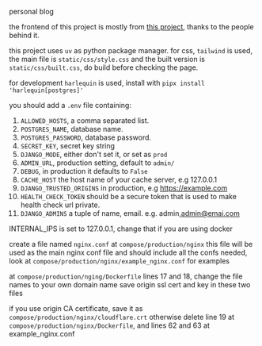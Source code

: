 personal blog

the frontend of this project is mostly from [this project](https://github.com/apvarun/blist-hugo-theme), thanks to the people behind it.

this project uses `uv` as python package manager.
for css, `tailwind` is used, the main file is `static/css/style.css` and the built version is `static/css/built.css`, do build before checking the page.

for development `harlequin` is used, install with `pipx install 'harlequin[postgres]'`


you should add a `.env` file containing:
1. `ALLOWED_HOSTS`, a comma separated list.
2. `POSTGRES_NAME`, database name.
3. `POSTGRES_PASSWORD`, database password.
4. `SECRET_KEY`, secret key string
5. `DJANGO_MODE`, either don't set it, or set as `prod`
6. `ADMIN_URL`, production setting, default to `admin/`
7. `DEBUG`, in production it defaults to `False`
8. `CACHE_HOST` the host name of your cache server, e.g 127.0.0.1
9. `DJANGO_TRUSTED_ORIGINS` in production, e.g https://example.com
10. `HEALTH_CHECK_TOKEN` should be a secure token that is used to make health check url private.
11. `DJANGO_ADMINS` a tuple of name, email. e.g. admin,admin@emai.com

INTERNAL_IPS is set to 127.0.0.1, change that if you are using docker

create a file named `nginx.conf` at `compose/production/nginx`
this file will be used as the main nginx conf file and should include all the confs needed, look at `compose/production/nginx/example_nginx.conf` for examples

at `compose/production/nging/Dockerfile` lines 17 and 18, change the file names to your own domain name
save origin ssl cert and key in these two files

if you use origin CA certificate, save it as `compose/production/nginx/cloudflare.crt`
otherwise delete line 19 at `compose/production/nginx/Dockerfile`, and lines 62 and 63 at example_nginx.conf
